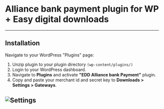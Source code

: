# Alliance bank payment plugin for WP + Easy digital downloads
----
## Installation
Navigate to your WordPress "Plugins" page:
1. Unzip plugin to your plugin directory ```(wp-content/plugins/)```
2. Login to your WordPress dashboard.
3. Navigate to **Plugins** and activate **"EDD Alliance bank Payment"** plugin.
4. Copy and paste your merchant id and secret key to **Downloads > Settings > Gateways**.


![Settings][1]
----

[1]: https://raw.githubusercontent.com/cloudipsp/wordpress/master/easy-digital-downloads-fondy/settings1.png